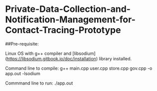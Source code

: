# Private-Data-Collection-and-Notification-Management-for-Contact-Tracing-Prototype

##Pre-requisite: 

Linux OS with g++ compiler and [libsodium] (https://libsodium.gitbook.io/doc/installation) library installed.

Command line to compile: g++ main.cpp user.cpp store.cpp gov.cpp -o app.out -lsodium

Commmand line to run: ./app.out
